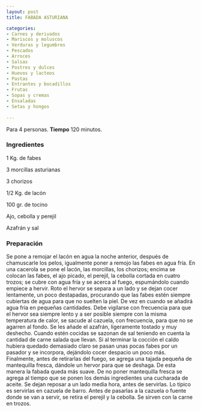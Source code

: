 ```yaml
---
layout: post
title: FABADA ASTURIANA

categories:
- Carnes y derivados
- Mariscos y moluscos
- Verduras y legumbres
- Pescados
- Arroces
- Salsas
- Postres y dulces
- Huevos y lacteos
- Pastas
- Entrantes y bocadillos
- Frutas
- Sopas y cremas
- Ensaladas
- Setas y hongos
 
---
```

Para 4 personas.
<b>Tiempo</b> 120 minutos.

<h3>Ingredientes</h3>
1 Kg. de fabes

3 morcillas asturianas

3 chorizos

1/2 Kg. de lacón

100 gr. de tocino

Ajo, cebolla y perejil

Azafrán y sal

<h3>Preparación</h3>
Se pone a remojar el lacón en agua la noche anterior, después de chamuscarle los pelos, igualmente poner a remojo las fabes en agua fría. En una cacerola se pone el lacón, las morcillas, los chorizos; encima se colocan las fabes, el ajo picado, el perejil, la cebolla cortada en cuatro trozos; se cubre con agua fría y se acerca al fuego, espumándolo cuando empiece a hervir. Roto el hervor se separa a un lado y se dejan cocer lentamente, un poco destapadas, procurando que las fabes estén siempre cubiertas de agua para que no suelten la piel. De vez en cuando se añadirá agua fría en pequeñas cantidades. Debe vigilarse con frecuencia para que el hervor sea siempre lento y a ser posible siempre con la misma temperatura de calor, se sacude al cazuela, con frecuencia, para que no se agarren al fondo. Se les añade el azafrán, ligeramente tostado y muy deshecho. Cuando estén cocidas se sazonan de sal teniendo en cuenta la cantidad de carne salada que llevan. Si al terminar la cocción el caldo hubiera quedado demasiado claro se pasan unas pocas fabes por un pasador y se incorpora, dejándolo cocer despacio un poco más. Finalmente, antes de retirarlas del fuego, se agrega una tajada pequeña de mantequilla fresca, dándole un hervor para que se deshaga. De esta manera la fabada queda más suave. De no poner mantequilla fresca se agrega al tiempo que se ponen los demás ingredientes una cucharada de aceite. Se dejan reposar a un lado media hora, antes de servirlas. Lo típico es servirlas en cazuela de barro. Antes de pasarlas a la cazuela o fuente donde se van a servir, se retira el perejil y la cebolla. Se sirven con la carne en trozos.

